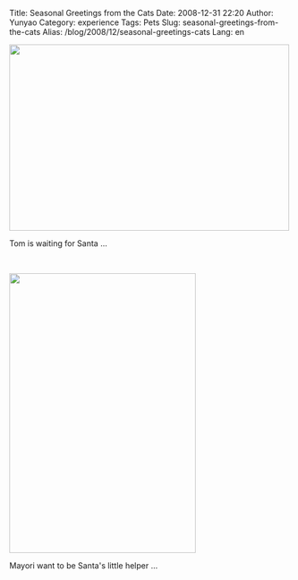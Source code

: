 Title: Seasonal Greetings from the Cats
Date: 2008-12-31 22:20
Author: Yunyao
Category: experience
Tags: Pets
Slug: seasonal-greetings-from-the-cats
Alias: /blog/2008/12/seasonal-greetings-cats
Lang: en

<img src="http://farm4.static.flickr.com/3235/3136652664_8ff94c4266.jpg?v=0" width="500" height="333" />

Tom is waiting for Santa ...

 

<img src="http://farm4.static.flickr.com/3294/3135823833_f42943d49a.jpg?v=0" width="333" height="500" />

Mayori want to be Santa's little helper ...
